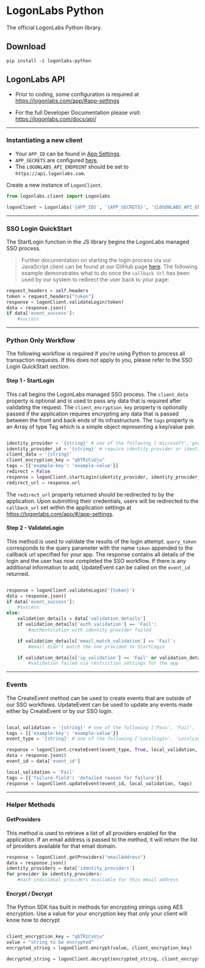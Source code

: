 # LogonLabs Python

The official LogonLabs Python library.
## Download

    pip install -i logonlabs-python
## LogonLabs API

- Prior to coding, some configuration is required at https://logonlabs.com/app/#app-settings

- For the full Developer Documentation please visit: https://logonlabs.com/docs/api/

---
### Instantiating a new client

- Your `APP_ID` can be found in [App Settings](https://logonlabs.com/app/#/app-settings).
- `APP_SECRETS` are configured [here](https://logonlabs.com/app/#/app-secrets).
- The `LOGONLABS_API_ENDPOINT` should be set to `https://api.logonlabs.com`.

Create a new instance of `LogonClient`.  
```python
from logonlabs.client import Logonlabs

logonClient = Logonlabs('{APP_ID}', '{APP_SECRETS}', '{LOGONLABS_API_ENDPOINT}')

```
---
### SSO Login QuickStart
The StartLogin function in the JS library begins the LogonLabs managed SSO process.
>Further documentation on starting the login process via our JavaScript client can be found at our GitHub page [here](https://github.com/logonlabs/logonlabs-js). 
The following example demonstrates what to do once the `callback Url` has been used by our system to redirect the user back to your page:
```python
request_headers = self.headers
token = request_headers["token"]
response = logonClient.validateLogin(token)
data = response.json()
if data['event_success']:
    #success
```
---
### Python Only Workflow
The following workflow is required if you're using Python to process all transaction requests.  If this does not apply to you, please refer to the SSO Login QuickStart section.
#### Step 1 - StartLogin
This call begins the LogonLabs managed SSO process.  The `client_data` property is optional and is used to pass any data that is required after validating the request.  The `client_encryption_key` property is optionally passed if the application requires encrypting any data that is passed between the front and back ends of its infrastructure. The `tags` property is an Array of type Tag which is a simple object representing a key/value pair.
```python

identity_provider = '{string}' # one of the following ['microsoft','google','facebook','linkedin','slack','twitter','github','quickbooks','onelogin']
identity_provider_id = '{string}' # require identity_provider or identity_provider_id
client_data = '{string}'
client_encryption_key = "qbTRzCvUju"
tags = [{'example-key': 'example-value'}]
redirect = False
response = logonClient.startLogin(identity_provider, identity_provider_id, "emailAddress", client_data, client_encryption_key, tags)
redirect_url = response.url
```

The `redirect_url` property returned should be redirected to by the application.  Upon submitting their credentials, users will be redirected to the `callback_url` set within the application settings at https://logonlabs.com/app/#/app-settings.
&nbsp;
#### Step 2 - ValidateLogin
This method is used to validate the results of the login attempt.  `query_token` corresponds to the query parameter with the name `token` appended to the callback url specified for your app.
The response contains all details of the login and the user has now completed the SSO workflow.  If there is any additional information to add, UpdateEvent can be called on the `event_id` returned.
```python

response = logonClient.validateLogin('{token}')
data = response.json()
if data['event_success']:
    #success
else:
    validation_details = data['validation_details']
    if validation_details['auth_validation'] == 'Fail':
        #authentication with identity provider failed

    if validation_details['email_match_validation'] == 'Fail':
        #email didn't match the one provided to StartLogin

    if validation_details['ip_validation'] == 'Fail' or validation_details['geo_validation'] == 'Fail' or validation_details['time_validation'] == 'Fail':
        #validation failed via restriction settings for the app
```
---
### Events
The CreateEvent method can be used to create events that are outside of our SSO workflows.  UpdateEvent can be used to update any events made either by CreateEvent or by our SSO login.
```python

local_validation = '{string}' # one of the following ['Pass', 'Fail', 'NotApplicable']
tags = [{'example-key': 'example-value'}]
event_type = '{string}' # one of the following ['LocalLogin', 'LocalLogout']

response = logonClient.createEvent(event_type, True, local_validation, "email_address", "ip_address", "user_agent", "first_name", "last_name", tags)
data = response.json()
event_id = data['event_id']

local_validation = 'Fail'
tags = [{'failure-field': 'detailed reason for failure'}]
response = logonClient.updateEvent(event_id, local_validation, tags)
```
---
### Helper Methods
#### GetProviders
This method is used to retrieve a list of all providers enabled for the application.
If an email address is passed to the method, it will return the list of providers available for that email domain.
```python
response = logonClient.getProviders("emailAddress")
data = response.json()
identity_providers = data['identity_providers']
for provider in identity_providers:
    #each individual providers available for this email address

```
#### Encrypt / Decrypt
The Python SDK has built in methods for encrypting strings using AES encryption.  Use a value for your encryption key that only your client will know how to decrypt 
```python

client_encryption_key = "qbTRzCvUju"
value = "string to be encrypted"
encrypted_string = logonClient.encrypt(value, client_encryption_key)

decrypted_string = logonClient.decrypt(encrypted_string, client_encryption_key)
```
